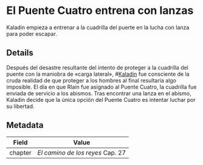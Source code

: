 # El Puente Cuatro entrena con lanzas
Kaladin empieza a entrenar a la cuadrilla del puerte en la lucha con lanza para poder escapar.

## Details
Después del desastre resultante del intento de proteger a la cuadrilla del puente con la maniobra de «carga lateral», #[Kaladin](characters/kaladin) fue consciente de la cruda realidad de que proteger a los hombres al final resultaría algo imposible. El día en que Rlain fue asignado al Puente Cuatro, la cuadrilla fue enviada de servicio a los abismos. Tras encontrar una lanza en el abismo, Kaladin decide que la única opción del Puente Cuatro es intentar luchar por su libertad.

## Metadata
| Field | Value |
| ----- | ----- |
| chapter | *El camino de los reyes* Cap. 27 |
